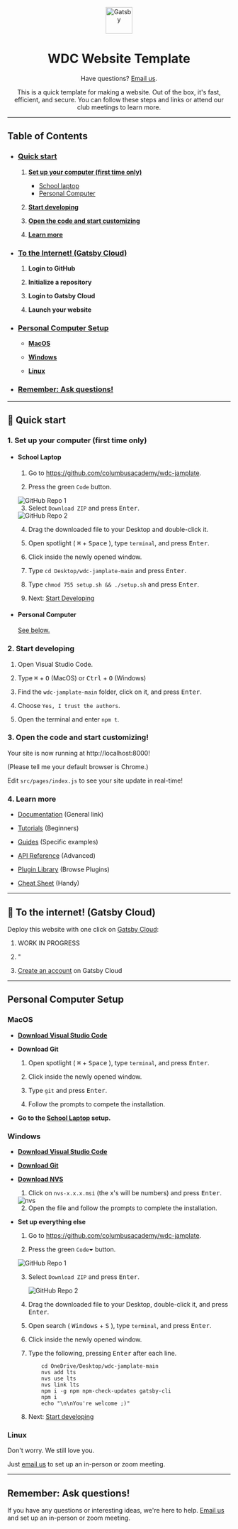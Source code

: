 <p align="center">
  <a href="https://www.gatsbyjs.com/?utm_source=starter&utm_medium=readme&utm_campaign=minimal-starter">
    <img alt="Gatsby" src="https://www.gatsbyjs.com/Gatsby-Monogram.svg" width="60" />
  </a>
</p>
<h1 align="center">
  WDC Website Template
</h1>

<p align="center">Have questions? <a href="mailto:jagarapua24@columbusacademy.org,jacksons24@columbusacademy.org">Email us</a>.<p>

<p align="center">This is a quick template for making a website. Out of the box, it's fast, efficient, and secure. You can follow these steps and links or attend our club meetings to learn more.</p>

<hr />

## Table of Contents

- ### [Quick start](#🚀-quick-start)

  1. [**Set up your computer (first time only)**](#1-set-up-your-computer-first-time-only)

     - [School laptop](#school-laptop)
     - [Personal Computer](#personal-computer)

  2. [**Start developing**](#2--start-developing)

  3. [**Open the code and start customizing**](#3-open-the-code-and-start-customizing)

  4. [**Learn more**](#4-learn-more)

- ### [To the Internet! (Gatsby Cloud)](#to-the-internet-gatsby-cloud)

  1. **Login to GitHub**

  2. **Initialize a repository**

  3. **Login to Gatsby Cloud**

  4. **Launch your website**

- ### [Personal Computer Setup](#personal-computer-setup)

  - [**MacOS**](#macos)

  - [**Windows**](#windows)

  - [**Linux**](#linux)

- ### [Remember: Ask questions!](#remember-ask-questions)

<hr />

## 🚀 Quick start

### 1. Set up your computer (first time only)

- #### School Laptop

  1. Go to https://github.com/columbusacademy/wdc-jamplate.

  2. Press the green <code>Code</code> button.

  <img alt="GitHub Repo 1" src="mdimg/github-1.png" />

  3. Select <code>Download ZIP</code> and press <kbd>Enter</kbd>.

  <img alt="GitHub Repo 2" src="mdimg/github-2.png" />

  4. Drag the downloaded file to your Desktop and double-click it.

  5. Open spotlight ( <kbd>⌘</kbd> + <kbd>Space</kbd> ), type <code>terminal</code>, and press <kbd>Enter</kbd>.

  6. Click inside the newly opened window.

  7. Type <code>cd Desktop/wdc-jamplate-main</code> and press <kbd>Enter</kbd>.

  8. Type <code>chmod 755 setup.sh && ./setup.sh</code> and press <kbd>Enter</kbd>.

  9. Next: [Start Developing](#2-start-developing)

- #### Personal Computer

  [See below.](#personal-computer-setup)

### 2. Start developing

1.  Open Visual Studio Code.

2.  Type <kbd>⌘</kbd> + <kbd>O</kbd> (MacOS) or <kbd>Ctrl</kbd> + <kbd>O</kbd> (Windows)

3.  Find the <code>wdc-jamplate-main</code> folder, click on it, and press <kbd>Enter</kbd>.

4.  Choose <code>Yes, I trust the authors</code>.

5.  Open the terminal and enter <code>npm t</code>.

### 3. Open the code and start customizing!

Your site is now running at http://localhost:8000!

(Please tell me your default browser is Chrome.)

Edit `src/pages/index.js` to see your site update in real-time!

### 4. Learn more

- [Documentation](https://www.gatsbyjs.com/docs/?utm_source=starter&utm_medium=readme&utm_campaign=minimal-starter) (General link)

- [Tutorials](https://www.gatsbyjs.com/tutorial/?utm_source=starter&utm_medium=readme&utm_campaign=minimal-starter) (Beginners)

- [Guides](https://www.gatsbyjs.com/tutorial/?utm_source=starter&utm_medium=readme&utm_campaign=minimal-starter) (Specific examples)

- [API Reference](https://www.gatsbyjs.com/docs/api-reference/?utm_source=starter&utm_medium=readme&utm_campaign=minimal-starter) (Advanced)

- [Plugin Library](https://www.gatsbyjs.com/plugins?utm_source=starter&utm_medium=readme&utm_campaign=minimal-starter) (Browse Plugins)

- [Cheat Sheet](https://www.gatsbyjs.com/docs/cheat-sheet/?utm_source=starter&utm_medium=readme&utm_campaign=minimal-starter) (Handy)

<hr />

## 🚀 To the internet! (Gatsby Cloud)

Deploy this website with one click on [Gatsby Cloud](https://www.gatsbyjs.com/cloud/):

1. WORK IN PROGRESS

2. "

3. [Create an account](https://www.gatsbyjs.com/dashboard/signup/) on Gatsby Cloud

<hr />

## Personal Computer Setup

### MacOS

- [**Download Visual Studio Code**](https://code.visualstudio.com/)

- **Download Git**

  1.  Open spotlight ( <kbd>⌘</kbd> + <kbd>Space</kbd> ), type <code>terminal</code>, and press <kbd>Enter</kbd>.

  2.  Click inside the newly opened window.

  3.  Type <code>git</code> and press <kbd>Enter</kbd>.

  4.  Follow the prompts to compete the installation.

- **Go to the [School Laptop](#school-laptop) setup.**

### Windows

- [**Download Visual Studio Code**](https://code.visualstudio.com/)

- [**Download Git**](https://git-scm.com/download/win)

- [**Download NVS**](https://github.com/jasongin/nvs/releases)

  1. Click on <code>nvs-x.x.x.msi</code> (the x's will be numbers) and press <kbd>Enter</kbd>.

  <img alt="nvs" src="mdimg/nvs.png" />

  2. Open the file and follow the prompts to complete the installation.

- **Set up everything else**

  1. Go to https://github.com/columbusacademy/wdc-jamplate.

  2. Press the green <code>Code⏷</code> button.

  <img alt="GitHub Repo 1" src="mdimg/github-1.png" />

  3. Select <code>Download ZIP</code> and press <kbd>Enter</kbd>.

     <img alt="GitHub Repo 2" src="mdimg/github-2.png" />

  4. Drag the downloaded file to your Desktop, double-click it, and press <kbd>Enter</kbd>.

  5. Open search ( <kbd>Windows</kbd> + <kbd>S</kbd> ), type <code>terminal</code>, and press <kbd>Enter</kbd>.

  6. Click inside the newly opened window.

  7. Type the following, pressing <kbd>Enter</kbd> after each line.

     ```shell
         cd OneDrive/Desktop/wdc-jamplate-main
         nvs add lts
         nvs use lts
         nvs link lts
         npm i -g npm npm-check-updates gatsby-cli
         npm i
         echo "\n\nYou're welcome ;)"
     ```

  8. Next: [Start developing](#2-start-developing)

### Linux

Don't worry. We still love you.

Just [email us](mailto:jagarapua24@columbusacademy.org,jacksons24@columbusacademy.org) to set up an in-person or zoom meeting.

<hr />

## Remember: Ask questions!

If you have any questions or interesting ideas, we're here to help. [Email us](mailto:jagarapua24@columbusacademy.org,jacksons24@columbusacademy.org) and set up an in-person or zoom meeting.
